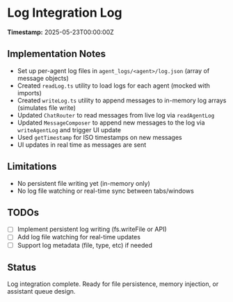 # Log Integration Log

**Timestamp:** 2025-05-23T00:00:00Z

## Implementation Notes

- Set up per-agent log files in `agent_logs/<agent>/log.json` (array of message objects)
- Created `readLog.ts` utility to load logs for each agent (mocked with imports)
- Created `writeLog.ts` utility to append messages to in-memory log arrays (simulates file write)
- Updated `ChatRouter` to read messages from live log via `readAgentLog`
- Updated `MessageComposer` to append new messages to the log via `writeAgentLog` and trigger UI update
- Used `getTimestamp` for ISO timestamps on new messages
- UI updates in real time as messages are sent

## Limitations

- No persistent file writing yet (in-memory only)
- No log file watching or real-time sync between tabs/windows

## TODOs

- [ ] Implement persistent log writing (fs.writeFile or API)
- [ ] Add log file watching for real-time updates
- [ ] Support log metadata (file, type, etc) if needed

## Status

Log integration complete. Ready for file persistence, memory injection, or assistant queue design.
